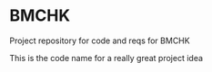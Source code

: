 # BMCHK
Project repository for code and reqs for BMCHK

This is the code name for a really great project idea
